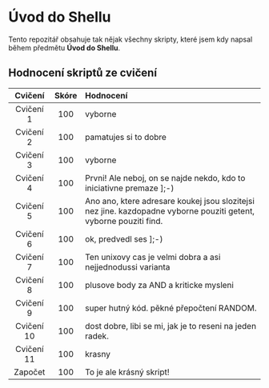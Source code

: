 # Úvod do Shellu

Tento repozitář obsahuje tak nějak všechny skripty, které jsem kdy napsal během předmětu **Úvod do Shellu**.

## Hodnocení skriptů ze cvičení

|Cvičení|Skóre|Hodnocení|
|:--:|:--:|:--|
|Cvičení 1  | 100 | vyborne |
|Cvičení 2  | 100 | pamatujes si to dobre |
| Cvičení 3  | 100 | vyborne |
| Cvičení 4  | 100 | Prvni! Ale neboj, on se najde nekdo, kdo to iniciativne premaze ];-) |
| Cvičení 5  | 100 | Ano ano, ktere adresare koukej jsou slozitejsi nez jine. kazdopadne vyborne pouziti getent, vyborne pouziti find. |
| Cvičení 6  | 100 | ok, predvedl ses ];-) |
| Cvičení 7  | 100 | Ten unixovy cas je velmi dobra a asi nejjednodussi varianta |
| Cvičení 8  | 100 | plusove body za AND a kriticke mysleni |
| Cvičení 9  | 100 | super hutný kód. pěkné přepočtení RANDOM. |
| Cvičení 10 | 100 | dost dobre, libi se mi, jak je to reseni na jeden radek. |
| Cvičení 11 | 100 | krasny |
| Započet    | 100 | To je ale krásný skript! |
